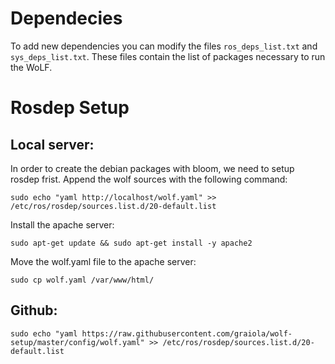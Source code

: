 # Dependecies

To add new dependencies you can modify the files `ros_deps_list.txt` and `sys_deps_list.txt`.
These files contain the list of packages necessary to run the WoLF.

# Rosdep Setup

## Local server:

In order to create the debian packages with bloom, we need to setup rosdep frist. Append the wolf sources with the following command:
 
`sudo echo "yaml http://localhost/wolf.yaml" >> /etc/ros/rosdep/sources.list.d/20-default.list `
 
Install the apache server:
 
`sudo apt-get update && sudo apt-get install -y apache2`

Move the wolf.yaml file to the apache server:

`sudo cp wolf.yaml /var/www/html/`

## Github:

`sudo echo "yaml https://raw.githubusercontent.com/graiola/wolf-setup/master/config/wolf.yaml" >> /etc/ros/rosdep/sources.list.d/20-default.list `



